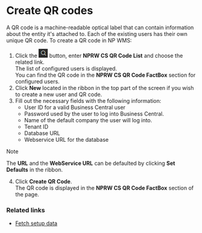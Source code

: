 # Create QR codes

A QR code is a machine-readable optical label that can contain information about the entity it's attached to. Each of the existing users has their own unique QR code. To create a QR code in NP WMS:

1. Click the ![Lightbulb that opens the Tell Me feature](../../images/Icons/Lightbulb_icon.png "Tell Me what you want to do") button, enter **NPRW CS QR Code List** and choose the related link.        
   The list of configured users is displayed.              
   You can find the QR code in the **NPRW CS QR Code FactBox** section for configured users.
2. Click **New** located in the ribbon in the top part of the screen if you wish to create a new user and QR code.
3. Fill out the necessary fields with the following information:
    - User ID for a valid Business Central user
    - Password used by the user to log into Business Central. 
    - Name of the default company the user will log into. 
    - Tenant ID
    - Database URL
    - Webservice URL for the database       

> [!NOTE]
> The **URL** and the **WebService URL** can be defaulted by clicking **Set Defaults** in the ribbon.

4. Click **Create QR Code**.         
   The QR code is displayed in the **NPRW CS QR Code FactBox** section of the page.    

### Related links
- [Fetch setup data](./fetch-setup-data.md)